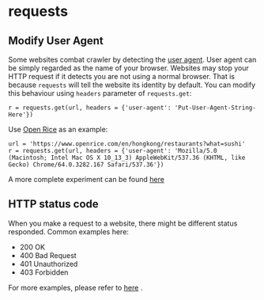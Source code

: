 # requests

## Modify User Agent

Some websites combat crawler by detecting the [user agent](https://en.wikipedia.org/wiki/User_agent). User agent can be simply regarded as the name of your browser. Websites may stop your HTTP request if it detects you are not using a normal browser. That is because `requests` will tell the website its identity by default. You can modify this behaviour using `headers` parameter of `requests.get`:

```
r = requests.get(url, headers = {'user-agent': 'Put-User-Agent-String-Here'})
```

Use [Open Rice](openrice.com) as an example:

```
url = 'https://www.openrice.com/en/hongkong/restaurants?what=sushi'
r = requests.get(url, headers = {'user-agent': 'Mozilla/5.0 (Macintosh; Intel Mac OS X 10_13_3) AppleWebKit/537.36 (KHTML, like Gecko) Chrome/64.0.3282.167 Safari/537.36'})
```

A more complete experiment can be found [here](https://github.com/hupili/python-for-data-and-media-communication/blob/master/w4-scraper/Open%20Rice.ipynb)

## HTTP status code

When you make a request to a website, there might be different status responded. Common examples here:

- 200 OK
- 400 Bad Request
- 401 Unauthorized
- 403 Forbidden

For more examples, please refer to [here](https://en.wikipedia.org/wiki/List_of_HTTP_status_codes) .